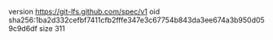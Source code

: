 version https://git-lfs.github.com/spec/v1
oid sha256:1ba2d332cefbf7411cfb2fffe347e3c67754b843da3ee674a3b950d059c9d6df
size 311
